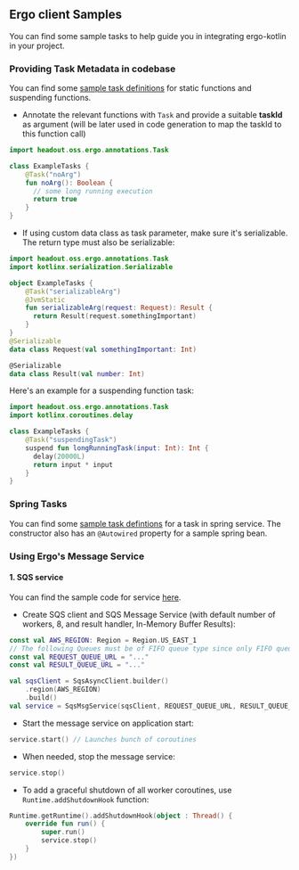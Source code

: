 ## Ergo client Samples

You can find some sample tasks to help guide you in integrating ergo-kotlin in your project.

### Providing Task Metadata in codebase

You can find some [sample task definitions](src/main/kotlin/headout/oss/ergo/ExampleTasks.kt) for static functions and suspending functions.

- Annotate the relevant functions with `Task` and provide a suitable **taskId** as argument (will be later used in code generation to map the taskId to this function call)

```kotlin
import headout.oss.ergo.annotations.Task

class ExampleTasks {
    @Task("noArg")
    fun noArg(): Boolean {
      // some long running execution
      return true
    }
}
```

- If using custom data class as task parameter, make sure it's serializable. The return type must also be serializable:

```kotlin
import headout.oss.ergo.annotations.Task
import kotlinx.serialization.Serializable

object ExampleTasks {
    @Task("serializableArg")
    @JvmStatic
    fun serializableArg(request: Request): Result {
      return Result(request.somethingImportant)
    }
}
@Serializable
data class Request(val somethingImportant: Int)

@Serializable
data class Result(val number: Int)
```

Here's an example for a suspending function task:

```kotlin
import headout.oss.ergo.annotations.Task
import kotlinx.coroutines.delay

class ExampleTasks {
    @Task("suspendingTask")
    suspend fun longRunningTask(input: Int): Int {
      delay(20000L)
      return input * input
    }
}
```

### Spring Tasks
You can find some [sample task defintions](src/main/kotlin/headout/oss/ergo/SpringTasks.kt) for a task in spring service.
The constructor also has an `@Autowired` property for a sample spring bean.

### Using Ergo's Message Service

#### 1. SQS service
You can find the sample code for service [here](src/main/kotlin/headout/oss/ergo/Runtime.kt).

- Create SQS client and SQS Message Service (with default number of workers, 8, and result handler, In-Memory Buffer Results):

```kotlin
const val AWS_REGION: Region = Region.US_EAST_1
// The following Queues must be of FIFO queue type since only FIFO queue supports MessageGroupId
const val REQUEST_QUEUE_URL = "..."
const val RESULT_QUEUE_URL = "..."

val sqsClient = SqsAsyncClient.builder()
    .region(AWS_REGION)
    .build()
val service = SqsMsgService(sqsClient, REQUEST_QUEUE_URL, RESULT_QUEUE_URL)
```

- Start the message service on application start:

```kotlin
service.start() // Launches bunch of coroutines
```

- When needed, stop the message service:

```kotlin
service.stop()
```

- To add a graceful shutdown of all worker coroutines, use `Runtime.addShutdownHook` function:

```kotlin
Runtime.getRuntime().addShutdownHook(object : Thread() {
    override fun run() {
        super.run()
        service.stop()
    }
})
```